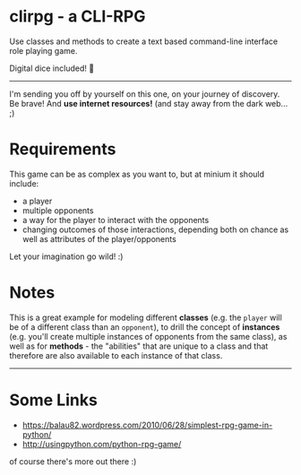 # clirpg - a CLI-RPG

Use classes and methods to create a text based command-line interface role playing game.

Digital dice included! 🎲

---

I'm sending you off by yourself on this one, on your journey of discovery.
Be brave! And **use internet resources!** (and stay away from the dark web... ;)

# Requirements

This game can be as complex as you want to, but at minium it should include:
* a player
* multiple opponents
* a way for the player to interact with the opponents
* changing outcomes of those interactions, depending both on chance as well as attributes of the player/opponents

Let your imagination go wild! :)

# Notes

This is a great example for modeling different **classes** (e.g. the `player`
will be of a different class than an `opponent`), to drill the concept of
**instances** (e.g. you'll create multiple instances of opponents from the same
class), as well as for **methods** - the "abilities" that are unique to a class
and that therefore are also available to each instance of that class.

---

# Some Links
* https://balau82.wordpress.com/2010/06/28/simplest-rpg-game-in-python/
* http://usingpython.com/python-rpg-game/

of course there's more out there :)
